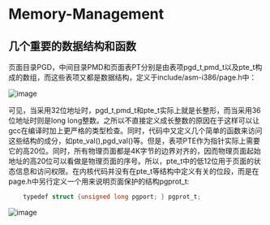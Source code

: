 # Memory-Management

几个重要的数据结构和函数
------------

页面目录PGD，中间目录PMD和页面表PT分别是由表项pgd_t,pmd_t以及pte_t构成的数组，而这些表项又都是数据结构，定义于include/asm-i386/page.h中：

![image](https://github.com/wangdongyu1989/Memory-Management/blob/master/%E5%86%85%E5%AD%98%E6%98%A0%E5%B0%8420170403b.png "数据结构")

可见，当采用32位地址时，pgd_t,pmd_t和pte_t实际上就是长整形，而当采用36位地址时则是long long整数。之所以不直接定义成长整数的原因在于这样可以让gcc在编译时加上更严格的类型检查。同时，代码中又定义几个简单的函数来访问这些结构的成分，如pte_val(),pgd_val()等。但是，表项PTE作为指针实际上需要它的高20位。同时，所有物理页面都是4K字节的边界对齐的，因而物理页面起始地址的高20位可以看做是物理页面的序号。所以，pte_t中的低12位用于页面的状态信息和访问权限。在内核代码并没有在pte_t等结构中定义有关的位段，而是在page.h中另行定义一个用来说明页面保护的结构pgprot_t:

```c
    typedef struct {unsigned long pgport; } pgprot_t;
```

![image](https://github.com/wangdongyu1989/Memory-Management/blob/master/images/%E5%86%85%E5%AD%98%E6%98%A0%E5%B0%8420170403c.png "标志位")

